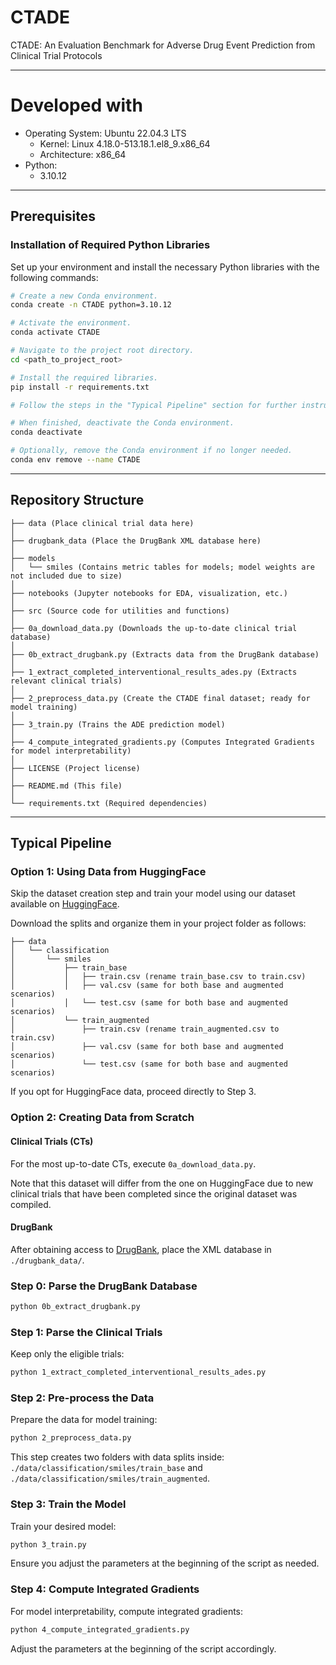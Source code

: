 # CTADE
CTADE: An Evaluation Benchmark for Adverse Drug Event Prediction from Clinical Trial Protocols

----------------
# Developed with

- Operating System: Ubuntu 22.04.3 LTS
    - Kernel: Linux 4.18.0-513.18.1.el8_9.x86_64
    - Architecture: x86_64
- Python:
    - 3.10.12

----------------

## Prerequisites

### Installation of Required Python Libraries

Set up your environment and install the necessary Python libraries with the following commands:

```bash
# Create a new Conda environment.
conda create -n CTADE python=3.10.12

# Activate the environment.
conda activate CTADE

# Navigate to the project root directory.
cd <path_to_project_root>

# Install the required libraries.
pip install -r requirements.txt

# Follow the steps in the "Typical Pipeline" section for further instructions.

# When finished, deactivate the Conda environment.
conda deactivate

# Optionally, remove the Conda environment if no longer needed.
conda env remove --name CTADE
```

----------------
## Repository Structure

```plaintext
├── data (Place clinical trial data here)
│
├── drugbank_data (Place the DrugBank XML database here)
│
├── models
│   └── smiles (Contains metric tables for models; model weights are not included due to size)
│
├── notebooks (Jupyter notebooks for EDA, visualization, etc.)
│
├── src (Source code for utilities and functions)
│
├── 0a_download_data.py (Downloads the up-to-date clinical trial database)
│
├── 0b_extract_drugbank.py (Extracts data from the DrugBank database)
│
├── 1_extract_completed_interventional_results_ades.py (Extracts relevant clinical trials)
│
├── 2_preprocess_data.py (Create the CTADE final dataset; ready for model training)
│
├── 3_train.py (Trains the ADE prediction model)
│
├── 4_compute_integrated_gradients.py (Computes Integrated Gradients for model interpretability)
│
├── LICENSE (Project license)
│
├── README.md (This file)
│
└── requirements.txt (Required dependencies)
```

----------------
## Typical Pipeline

### Option 1: Using Data from HuggingFace

Skip the dataset creation step and train your model using our dataset available on [HuggingFace](https://huggingface.co/datasets/anthonyyazdaniml/CTADE).

Download the splits and organize them in your project folder as follows:

```plaintext
├── data
│   └── classification
│       └── smiles
│           ├── train_base
│           │   ├── train.csv (rename train_base.csv to train.csv)
│           │   ├── val.csv (same for both base and augmented scenarios)
│           │   └── test.csv (same for both base and augmented scenarios)
│           └── train_augmented
│               ├── train.csv (rename train_augmented.csv to train.csv)
│               ├── val.csv (same for both base and augmented scenarios)
│               └── test.csv (same for both base and augmented scenarios)
```

If you opt for HuggingFace data, proceed directly to Step 3.

### Option 2: Creating Data from Scratch

#### Clinical Trials (CTs)

For the most up-to-date CTs, execute `0a_download_data.py`.

Note that this dataset will differ from the one on HuggingFace due to new clinical trials that have been completed since the original dataset was compiled.

#### DrugBank

After obtaining access to [DrugBank](https://go.drugbank.com/), place the XML database in `./drugbank_data/`.

### Step 0: Parse the DrugBank Database

```bash
python 0b_extract_drugbank.py
```

### Step 1: Parse the Clinical Trials

Keep only the eligible trials:

```bash
python 1_extract_completed_interventional_results_ades.py
```

### Step 2: Pre-process the Data

Prepare the data for model training:

```bash
python 2_preprocess_data.py
```

This step creates two folders with data splits inside: `./data/classification/smiles/train_base` and `./data/classification/smiles/train_augmented`.

### Step 3: Train the Model

Train your desired model:

```bash
python 3_train.py
```

Ensure you adjust the parameters at the beginning of the script as needed.

### Step 4: Compute Integrated Gradients

For model interpretability, compute integrated gradients:

```bash
python 4_compute_integrated_gradients.py
```

Adjust the parameters at the beginning of the script accordingly.
